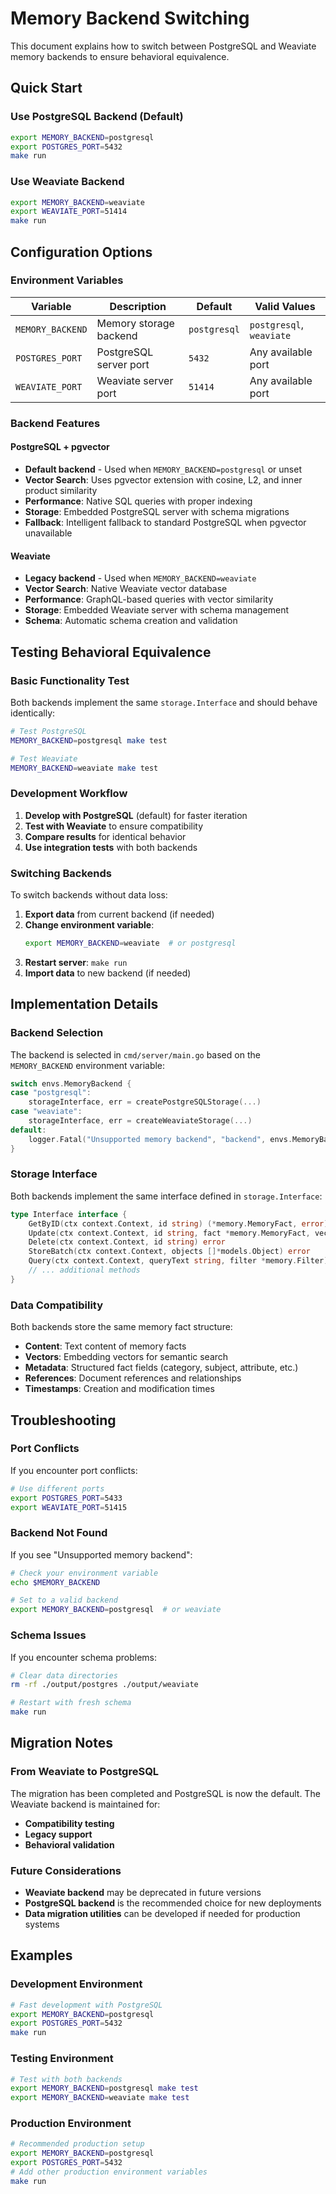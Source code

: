 # Memory Backend Switching

This document explains how to switch between PostgreSQL and Weaviate memory backends to ensure behavioral equivalence.

## Quick Start

### Use PostgreSQL Backend (Default)
```bash
export MEMORY_BACKEND=postgresql
export POSTGRES_PORT=5432
make run
```

### Use Weaviate Backend
```bash
export MEMORY_BACKEND=weaviate
export WEAVIATE_PORT=51414
make run
```

## Configuration Options

### Environment Variables

| Variable | Description | Default | Valid Values |
|----------|-------------|---------|--------------|
| `MEMORY_BACKEND` | Memory storage backend | `postgresql` | `postgresql`, `weaviate` |
| `POSTGRES_PORT` | PostgreSQL server port | `5432` | Any available port |
| `WEAVIATE_PORT` | Weaviate server port | `51414` | Any available port |

### Backend Features

#### PostgreSQL + pgvector
- **Default backend** - Used when `MEMORY_BACKEND=postgresql` or unset
- **Vector Search**: Uses pgvector extension with cosine, L2, and inner product similarity
- **Performance**: Native SQL queries with proper indexing
- **Storage**: Embedded PostgreSQL server with schema migrations
- **Fallback**: Intelligent fallback to standard PostgreSQL when pgvector unavailable

#### Weaviate
- **Legacy backend** - Used when `MEMORY_BACKEND=weaviate`
- **Vector Search**: Native Weaviate vector database
- **Performance**: GraphQL-based queries with vector similarity
- **Storage**: Embedded Weaviate server with schema management
- **Schema**: Automatic schema creation and validation

## Testing Behavioral Equivalence

### Basic Functionality Test
Both backends implement the same `storage.Interface` and should behave identically:

```bash
# Test PostgreSQL
MEMORY_BACKEND=postgresql make test

# Test Weaviate  
MEMORY_BACKEND=weaviate make test
```

### Development Workflow
1. **Develop with PostgreSQL** (default) for faster iteration
2. **Test with Weaviate** to ensure compatibility
3. **Compare results** for identical behavior
4. **Use integration tests** with both backends

### Switching Backends
To switch backends without data loss:

1. **Export data** from current backend (if needed)
2. **Change environment variable**:
   ```bash
   export MEMORY_BACKEND=weaviate  # or postgresql
   ```
3. **Restart server**: `make run`
4. **Import data** to new backend (if needed)

## Implementation Details

### Backend Selection
The backend is selected in `cmd/server/main.go` based on the `MEMORY_BACKEND` environment variable:

```go
switch envs.MemoryBackend {
case "postgresql":
    storageInterface, err = createPostgreSQLStorage(...)
case "weaviate":
    storageInterface, err = createWeaviateStorage(...)
default:
    logger.Fatal("Unsupported memory backend", "backend", envs.MemoryBackend)
}
```

### Storage Interface
Both backends implement the same interface defined in `storage.Interface`:

```go
type Interface interface {
    GetByID(ctx context.Context, id string) (*memory.MemoryFact, error)
    Update(ctx context.Context, id string, fact *memory.MemoryFact, vector []float32) error
    Delete(ctx context.Context, id string) error
    StoreBatch(ctx context.Context, objects []*models.Object) error
    Query(ctx context.Context, queryText string, filter *memory.Filter) (memory.QueryResult, error)
    // ... additional methods
}
```

### Data Compatibility
Both backends store the same memory fact structure:
- **Content**: Text content of memory facts
- **Vectors**: Embedding vectors for semantic search
- **Metadata**: Structured fact fields (category, subject, attribute, etc.)
- **References**: Document references and relationships
- **Timestamps**: Creation and modification times

## Troubleshooting

### Port Conflicts
If you encounter port conflicts:
```bash
# Use different ports
export POSTGRES_PORT=5433
export WEAVIATE_PORT=51415
```

### Backend Not Found
If you see "Unsupported memory backend":
```bash
# Check your environment variable
echo $MEMORY_BACKEND

# Set to a valid backend
export MEMORY_BACKEND=postgresql  # or weaviate
```

### Schema Issues
If you encounter schema problems:
```bash
# Clear data directories
rm -rf ./output/postgres ./output/weaviate

# Restart with fresh schema
make run
```

## Migration Notes

### From Weaviate to PostgreSQL
The migration has been completed and PostgreSQL is now the default. The Weaviate backend is maintained for:
- **Compatibility testing**
- **Legacy support**
- **Behavioral validation**

### Future Considerations
- **Weaviate backend** may be deprecated in future versions
- **PostgreSQL backend** is the recommended choice for new deployments
- **Data migration utilities** can be developed if needed for production systems

## Examples

### Development Environment
```bash
# Fast development with PostgreSQL
export MEMORY_BACKEND=postgresql
export POSTGRES_PORT=5432
make run
```

### Testing Environment
```bash
# Test with both backends
export MEMORY_BACKEND=postgresql make test
export MEMORY_BACKEND=weaviate make test
```

### Production Environment
```bash
# Recommended production setup
export MEMORY_BACKEND=postgresql
export POSTGRES_PORT=5432
# Add other production environment variables
make run
```